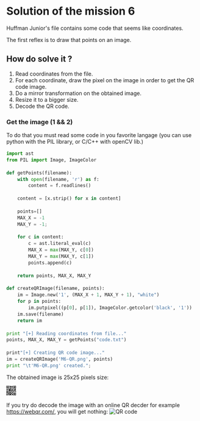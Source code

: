 # Solution of the mission 6
Huffman Junior's file contains some code that seems like coordinates.

The first reflex is to draw that points on an image.

## How do solve it ?
1. Read coordinates from the file.
1. For each coordinate, draw the pixel on the image in order to get the QR code image.
1. Do a mirror transformation on the obtained image.
1. Resize it to a bigger size.
1. Decode the QR code.

### Get the image (1 && 2)
To do that you must read some code in you favorite langage (you can use python with the PIL library, or C/C++ with openCV lib.)
```python
import ast
from PIL import Image, ImageColor

def getPoints(filename):
    with open(filename, 'r') as f:
        content = f.readlines()

    content = [x.strip() for x in content]

    points=[]
    MAX_X = -1
    MAX_Y = -1;

    for c in content:
        c = ast.literal_eval(c)
        MAX_X = max(MAX_Y, c[0])
        MAX_Y = max(MAX_Y, c[1])
        points.append(c)

    return points, MAX_X, MAX_Y

def createQRImage(filename, points):
    im = Image.new('1', (MAX_X + 1, MAX_Y + 1), "white")
    for p in points:
        im.putpixel((p[0], p[1]), ImageColor.getcolor('black', '1'))
    im.save(filename)
    return im

print "[+] Reading coordinates from file..."
points, MAX_X, MAX_Y = getPoints("code.txt")

print"[+] Creating QR code image..."
im = createQRImage('M6-QR.png', points)
print "\t'M6-QR.png' created.";
```

The obtained image is 25x25 pixels size:


![QR code](M6-QR.png)

If you try do decode the image with an online QR decder for example https://webqr.com/, you will get nothing:
![QR code](/images/webqr-err1.png)
